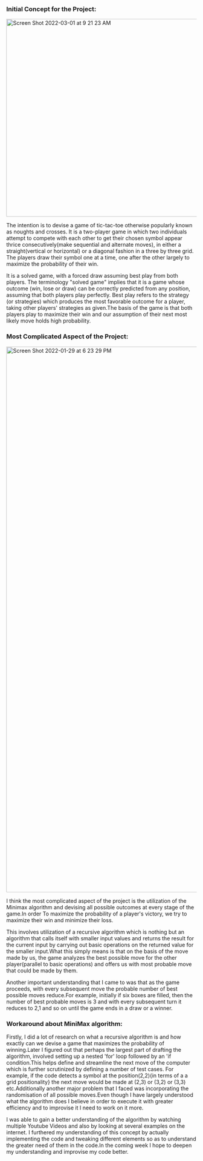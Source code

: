 ### Initial Concept for the Project:

<img width="522" alt="Screen Shot 2022-03-01 at 9 21 23 AM" src="https://user-images.githubusercontent.com/98395837/156109939-5593c570-d6e2-4353-90e0-be70e24ce4e7.png">

The intention is to devise a game of tic-tac-toe otherwise popularly known as noughts and crosses. It is a two-player game in which two individuals attempt to compete 
with each other to get their chosen symbol appear thrice consecutively(make sequential and alternate moves), in either a straight(vertical or horizontal) or a diagonal fashion in a three by three grid. The players draw their symbol one at a time, one after the other
largely to maximize the probability of their win.

It is a solved game, with a forced draw assuming best play from both players. The terminology "solved game" implies that it is a game whose outcome (win, lose or draw) can be correctly predicted from any position, assuming that both players play perfectly.
Best play refers to  the strategy (or strategies) which produces the most favorable outcome for a player, taking other players' strategies as given.The basis of the game is that  both players play to maximize their win and our assumption of their next most likely move holds high probability.

### Most Complicated Aspect of the Project:

<img width="1440" alt="Screen Shot 2022-01-29 at 6 23 29 PM" src="https://user-images.githubusercontent.com/98395837/156109699-2c61e50f-2228-4cbb-96ca-e3cdc1f9bcb0.png">

I think the most complicated aspect of the project is the utilization of the Minimax algorithm and devising all possible outcomes at every stage of the game.In order
To maximize the probability of a player's victory, we try to maximize their win and minimize their loss.

This involves utilization of a recursive algorithm which is nothing but an algorithm that calls itself with smaller input values and returns the result for the current input by carrying out basic operations on the returned value for the smaller input.What this simply means is that on the basis of the move made by us, the game analyzes the best possible move for the other player(parallel to basic operations) and offers us with most probable move that could be made by them.

Another important understanding that I came to was that as the game proceeds, with every subsequent move the probable number of best possible moves reduce.For example, initially if six boxes are filled, then the number of best probable moves is 3 and with every subsequent turn it reduces to 2,1 and so on until the game ends in a draw or a winner.

### Workaround about MiniMax algorithm:

Firstly, I did a lot of research on what a recursive algorithm is and how exactly can we devise a game that maximizes the probability of winning.Later I figured out that perhaps the largest part of drafting the algorithm, involved setting up a nested 'for' loop followed by an 'if condition.This helps define and streamline the next move of the computer which is further scrutinized by defining a number of test cases. For example, if the code detects a symbol at the position(2,2){in terms of a a grid positionality} the next move would be made at (2,3) or (3,2) or (3,3) etc.Additionally another major problem that I faced was incorporating the randomisation of all possible moves.Even though I have largely understood what the algorithm does I believe in order to execute it with greater efficiency and to improvise it I need to work on it more.

I was able to gain a better understanding of the algorithm by watching multiple Youtube Videos and also by looking at several examples on the internet. I furthered 
my understanding of this concept by actually implementing the code and tweaking different elements so as to understand the greater need of them in the code.In the coming week I hope to deepen my understanding and improvise my code better.
